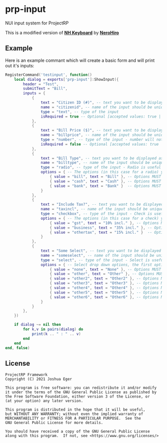 # prp-input

NUI input system for ProjectRP

This is a modified version of **[NH Keyboard](https://forum.cfx.re/t/no-longer-supported-standalone-nerohiro-s-keyboard-dynamic-nui-keyboard-input/2506326)** by **[NeroHiro](https://github.com/nerohiro)**

## Example

Here is an example commant which will create a basic form and will print out it's inputs:

```lua
RegisterCommand('testinput', function()
    local dialog = exports['prp-input']:ShowInput({
        header = "Test",
        submitText = "Bill",
        inputs = {
            {
                text = "Citizen ID (#)", -- text you want to be displayed as a place holder
                name = "citizenid", -- name of the input should be unique otherwise it might override
                type = "text", -- type of the input
                isRequired = true -- Optional [accepted values: true | false] but will not submit the form if no value is inputted
            },
            {
                text = "Bill Price ($)", -- text you want to be displayed as a place holder
                name = "billprice", -- name of the input should be unique otherwise it might override
                type = "number", -- type of the input - number will not allow non-number characters in the field so only accepts 0-9
                isRequired = false -- Optional [accepted values: true | false] but will not submit the form if no value is inputted
            },
            {
                text = "Bill Type", -- text you want to be displayed as a input header
                name = "billtype", -- name of the input should be unique otherwise it might override
                type = "radio", -- type of the input - Radio is useful for "or" options e.g; billtype = Cash OR Bill OR bank
                options = { -- The options (in this case for a radio) you want displayed, more than 6 is not recommended
                    { value = "bill", text = "Bill" }, -- Options MUST include a value and a text option
                    { value = "cash", text = "Cash" }, -- Options MUST include a value and a text option
                    { value = "bank", text = "Bank" }  -- Options MUST include a value and a text option
                }
            },
            {
                text = "Include Tax?", -- text you want to be displayed as a input header
                name = "taxincl", -- name of the input should be unique otherwise it might override
                type = "checkbox", -- type of the input - Check is useful for "AND" options e.g; taxincle = gst AND business AND othertax
                options = { -- The options (in this case for a check) you want displayed, more than 6 is not recommended
                    { value = "gst", text = "10% incl." }, -- Options MUST include a value and a text option
                    { value = "business", text = "35% incl." }, -- Options MUST include a value and a text option
                    { value = "othertax", text = "15% incl." }  -- Options MUST include a value and a text option
                }
            },
            {
                text = "Some Select", -- text you want to be displayed as a input header
                name = "someselect", -- name of the input should be unique otherwise it might override
                type = "select", -- type of the input - Select is useful for 3+ amount of "or" options e.g; someselect = none OR other OR other2 OR other3...etc
                options = { -- Select drop down options, the first option will by default be selected
                    { value = "none", text = "None" }, -- Options MUST include a value and a text option
                    { value = "other", text = "Other" }, -- Options MUST include a value and a text option
                    { value = "other2", text = "Other2" }, -- Options MUST include a value and a text option
                    { value = "other3", text = "Other3" }, -- Options MUST include a value and a text option
                    { value = "other4", text = "Other4" }, -- Options MUST include a value and a text option
                    { value = "other5", text = "Other5" }, -- Options MUST include a value and a text option
                    { value = "other6", text = "Other6" }, -- Options MUST include a value and a text option
                }
            }
        },
    })

    if dialog ~= nil then
        for k,v in pairs(dialog) do
            print(k .. " : " .. v)
        end
    end
end, false)
```

## License

    ProjectRP Framework
    Copyright (C) 2021 Joshua Eger

    This program is free software: you can redistribute it and/or modify
    it under the terms of the GNU General Public License as published by
    the Free Software Foundation, either version 3 of the License, or
    (at your option) any later version.

    This program is distributed in the hope that it will be useful,
    but WITHOUT ANY WARRANTY; without even the implied warranty of
    MERCHANTABILITY or FITNESS FOR A PARTICULAR PURPOSE.  See the
    GNU General Public License for more details.

    You should have received a copy of the GNU General Public License
    along with this program.  If not, see <https://www.gnu.org/licenses/>
